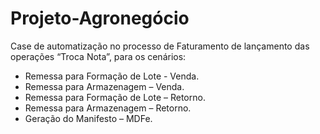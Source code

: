 # Projeto-Agronegócio
Case de automatização no processo de Faturamento de lançamento das operações “Troca Nota”, para os cenários:​
  - Remessa para Formação de Lote - Venda.​
  - Remessa para Armazenagem – Venda.​
  - Remessa para Formação de Lote – Retorno.​
  - Remessa para Armazenagem – Retorno.​
  - Geração do Manifesto – MDFe.
